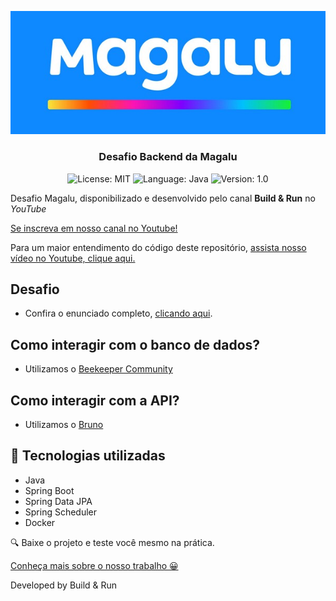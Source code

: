 <p align="center"> <img src="images/logo-magalu.png" alt="Descrição da imagem">

<h3 align="center">
  Desafio Backend da Magalu
</h3>

<p align="center">

  <img alt="License: MIT" src="https://img.shields.io/badge/license-MIT-%2304D361">
  <img alt="Language: Java" src="https://img.shields.io/badge/language-java-green">
  <img alt="Version: 1.0" src="https://img.shields.io/badge/version-1.0-yellowgreen">

</p>

Desafio Magalu, disponibilizado e desenvolvido pelo canal **Build & Run** no *YouTube*

[Se inscreva em nosso canal no Youtube!](https://www.youtube.com/@buildrun-tech?sub_confirmation=1)

Para um maior entendimento do código deste repositório, [assista nosso vídeo no Youtube, clique aqui.](https://www.youtube.com/watch?v=af4W9Q4vB1s)

## Desafio
- Confira o enunciado completo, [clicando aqui](./problem.md).

## Como interagir com o banco de dados?
- Utilizamos o [Beekeeper Community](https://github.com/beekeeper-studio/beekeeper-studio/releases/tag/v4.1.13)

## Como interagir com a API?
- Utilizamos o [Bruno](https://github.com/usebruno/bruno)

## :rocket: Tecnologias utilizadas

* Java
* Spring Boot
* Spring Data JPA
* Spring Scheduler
* Docker

:mag: Baixe o projeto e teste você mesmo na prática.

[Conheça mais sobre o nosso trabalho 😀](https://www.instagram.com/buildrun.tech/)

Developed by Build & Run